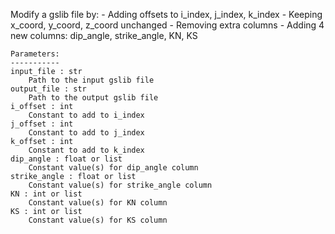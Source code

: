 Modify a gslib file by:
    - Adding offsets to i_index, j_index, k_index
    - Keeping x_coord, y_coord, z_coord unchanged
    - Removing extra columns
    - Adding 4 new columns: dip_angle, strike_angle, KN, KS

    Parameters:
    -----------
    input_file : str
        Path to the input gslib file
    output_file : str
        Path to the output gslib file
    i_offset : int
        Constant to add to i_index
    j_offset : int
        Constant to add to j_index
    k_offset : int
        Constant to add to k_index
    dip_angle : float or list
        Constant value(s) for dip_angle column
    strike_angle : float or list
        Constant value(s) for strike_angle column
    KN : int or list
        Constant value(s) for KN column
    KS : int or list
        Constant value(s) for KS column